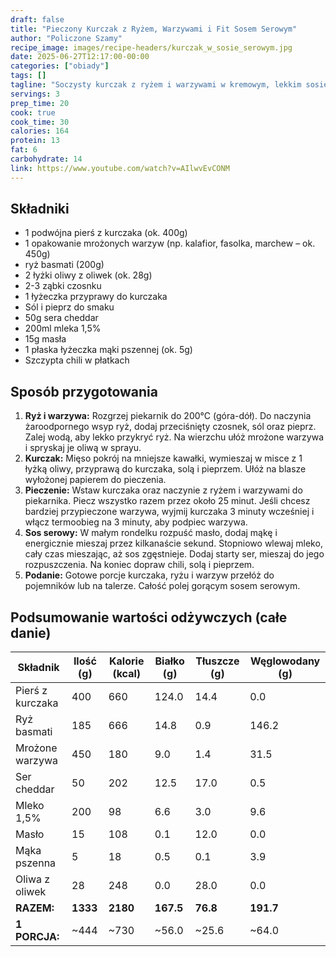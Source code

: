 ```yaml
---
draft: false  
title: "Pieczony Kurczak z Ryżem, Warzywami i Fit Sosem Serowym"  
author: "Policzone Szamy"  
recipe_image: images/recipe-headers/kurczak_w_sosie_serowym.jpg
date: 2025-06-27T12:17:00-00:00  
categories: ["obiady"]  
tags: []  
tagline: "Soczysty kurczak z ryżem i warzywami w kremowym, lekkim sosie serowym."  
servings: 3  
prep_time: 20  
cook: true  
cook_time: 30  
calories: 164
protein: 13
fat: 6
carbohydrate: 14 
link: https://www.youtube.com/watch?v=AIlwvEvCONM  
---
```


## Składniki
*   1 podwójna pierś z kurczaka (ok. 400g)  
*   1 opakowanie mrożonych warzyw (np. kalafior, fasolka, marchew – ok. 450g)  
*   ryż basmati (200g)  
*   2 łyżki oliwy z oliwek (ok. 28g)  
*   2-3 ząbki czosnku  
*   1 łyżeczka przyprawy do kurczaka  
*   Sól i pieprz do smaku  
*   50g sera cheddar  
*   200ml mleka 1,5%  
*   15g masła  
*   1 płaska łyżeczka mąki pszennej (ok. 5g)  
*   Szczypta chili w płatkach  

## Sposób przygotowania
1.  **Ryż i warzywa:** Rozgrzej piekarnik do 200°C (góra-dół). Do naczynia żaroodpornego wsyp ryż, dodaj przeciśnięty czosnek, sól oraz pieprz. Zalej wodą, aby lekko przykryć ryż. Na wierzchu ułóż mrożone warzywa i spryskaj je oliwą w sprayu.  
2.  **Kurczak:** Mięso pokrój na mniejsze kawałki, wymieszaj w misce z 1 łyżką oliwy, przyprawą do kurczaka, solą i pieprzem. Ułóż na blasze wyłożonej papierem do pieczenia.  
3.  **Pieczenie:** Wstaw kurczaka oraz naczynie z ryżem i warzywami do piekarnika. Piecz wszystko razem przez około 25 minut. Jeśli chcesz bardziej przypieczone warzywa, wyjmij kurczaka 3 minuty wcześniej i włącz termoobieg na 3 minuty, aby podpiec warzywa.  
4.  **Sos serowy:** W małym rondelku rozpuść masło, dodaj mąkę i energicznie mieszaj przez kilkanaście sekund. Stopniowo wlewaj mleko, cały czas mieszając, aż sos zgęstnieje. Dodaj starty ser, mieszaj do jego rozpuszczenia. Na koniec dopraw chili, solą i pieprzem.  
5.  **Podanie:** Gotowe porcje kurczaka, ryżu i warzyw przełóż do pojemników lub na talerze. Całość polej gorącym sosem serowym.  

## Podsumowanie wartości odżywczych (całe danie)

| Składnik           | Ilość (g) | Kalorie (kcal) | Białko (g) | Tłuszcze (g) | Węglowodany (g) |
|--------------------|-----------|----------------|------------|--------------|-----------------|
| Pierś z kurczaka   | 400       | 660            | 124.0      | 14.4         | 0.0             |
| Ryż basmati        | 185       | 666            | 14.8       | 0.9          | 146.2           |
| Mrożone warzywa    | 450       | 180            | 9.0        | 1.4          | 31.5            |
| Ser cheddar        | 50        | 202            | 12.5       | 17.0         | 0.5             |
| Mleko 1,5%         | 200       | 98             | 6.6        | 3.0          | 9.6             |
| Masło              | 15        | 108            | 0.1        | 12.0         | 0.0             |
| Mąka pszenna       | 5         | 18             | 0.5        | 0.1          | 3.9             |
| Oliwa z oliwek     | 28        | 248            | 0.0        | 28.0         | 0.0             |
| **RAZEM:**         | **1333**  | **2180**       | **167.5**  | **76.8**     | **191.7**       |
| **1 PORCJA:**      | ~444      | ~730           | ~56.0      | ~25.6        | ~64.0           |